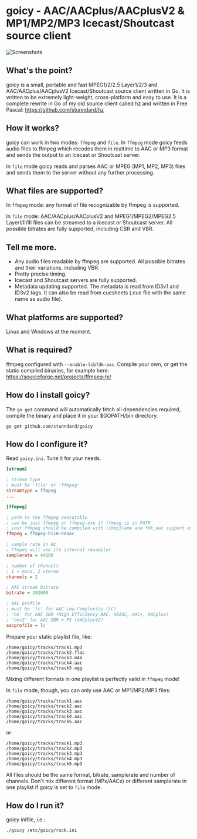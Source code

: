 # goicy - AAC/AACplus/AACplusV2 & MP1/MP2/MP3 Icecast/Shoutcast source client

![Screenshots](http://i.imgur.com/83kEcKO.png?1)

## What's the point?
goicy is a small, portable and fast MPEG1/2/2.5 Layer1/2/3 and
AAC/AACplus/AACplusV2 Icecast/Shoutcast source client written in Go.
It is written to be extremely light-weight, cross-platform and easy to use.
It is a complete rewrite in Go of my old source client called hz and
written in Free Pascal: https://github.com/stunndard/hz


## How it works?
goicy can work in two modes: `ffmpeg` and `file`.
In `ffmpeg` mode goicy feeds audio files to ffmpeg which recodes them in realtime
to AAC or MP3 format and sends the output to an Icecast or Shoutcast server.

In `file` mode goicy reads and parses AAC or MPEG (MP1, MP2, MP3) files and sends them to
the server without any further processing.

## What files are supported?
In `ffmpeg` mode: any format of file recognizable by ffmpeg is supported.

In `file` mode: AAC/AACplus/AACplusV2 and MPEG1/MPEG2/MPEG2.5 LayerI/II/III files
can be streamed to a Icecast or Shoutcast server. All possible bitrates are
fully supported, including CBR and VBR.

## Tell me more.
 - Any audio files readable by ffmpeg are supported. All possible bitrates and their variations, including VBR.
 - Pretty precise timing.
 - Icecast and Shoutcast servers are fully supported.
 - Metadata updating supported. The metadata is read from ID3v1 and ID3v2 tags.
   It can also be read from cuesheets (.cue file with the same name as audio file).


## What platforms are supported?
Linux and Windows at the moment.

## What is required?
ffmpeg configured with `--enable-libfdk-aac`. Compile your own, or get the static compiled binaries,
for example here: https://sourceforge.net/projects/ffmpeg-hi/

## How do I install goicy?
The `go get` command will automatically fetch all dependencies required, compile the binary and place it in your $GOPATH/bin directory.

    go get github.com/stunndard/goicy

## How do I configure it?
Read `goicy.ini`. Tune it for your needs.
```INI
[stream]

; stream type
; must be 'file' or 'ffmpeg'
streamtype = ffmpeg
...

[ffmpeg]

; path to the ffmpeg executable
; can be just ffmpeg or ffmpeg.exe if ffmpeg is in PATH
; your ffmpeg should be compiled with libmp3lame and fdk_aac support enabled!
ffmpeg = ffmpeg-hi10-heaac

; sample rate in Hz
; ffmpeg will use its internal resampler
samplerate = 44100

; number of channels
; 1 = mono, 2 stereo
channels = 2

; AAC stream bitrate
bitrate = 192000

; AAC profile
; must be 'lc' for AAC Low Complexity (LC)
; 'he' for AAC SBR (High Efficiency AAC, HEAAC, AAC+, AACplus)
; 'hev2' for AAC SBR + PS (AACplusV2)
aacprofile = lc
```

Prepare your static playlist file, like:
```
/home/goicy/tracks/track1.mp3
/home/goicy/tracks/track2.flac
/home/goicy/tracks/track3.m4a
/home/goicy/tracks/track4.aac
/home/goicy/tracks/track5.ogg
```
Mixing different formats in one playlist is perfectly valid in `ffmpeg` mode!

In `file` mode, though, you can only use AAC or MP1/MP2/MP3 files:
```
/home/goicy/tracks/track1.aac
/home/goicy/tracks/track2.aac
/home/goicy/tracks/track3.aac
/home/goicy/tracks/track4.aac
/home/goicy/tracks/track5.aac
```

or 
```
/home/goicy/tracks/track1.mp3
/home/goicy/tracks/track2.mp3
/home/goicy/tracks/track3.mp3
/home/goicy/tracks/track4.mp3
/home/goicy/tracks/track5.mp3
```

All files should be the same format, bitrate, samplerate and number of channels.
Don't mix different format (MPx/AACx) or different samplerate in one playlist if goicy is set to `file`
mode.


## How do I run it?
goicy inifile, i.e.:

    ./goicy /etc/goicy/rock.ini

